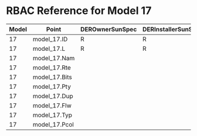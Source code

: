 # RBAC Reference for Model 17

| Model | Point | DEROwnerSunSpec | DERInstallerSunSpec | DERVendorSunSpec | ServiceProviderSunSpec | GridOperatorSunSpec |
|-------|-------|------------------|---------------------|------------------|------------------------|---------------------|
| 17 | model_17.ID | R | R | R | R | R |
| 17 | model_17.L | R | R | R | R | R |
| 17 | model_17.Nam |  |  |  |  |  |
| 17 | model_17.Rte |  |  |  |  |  |
| 17 | model_17.Bits |  |  |  |  |  |
| 17 | model_17.Pty |  |  |  |  |  |
| 17 | model_17.Dup |  |  |  |  |  |
| 17 | model_17.Flw |  |  |  |  |  |
| 17 | model_17.Typ |  |  |  |  |  |
| 17 | model_17.Pcol |  |  |  |  |  |
